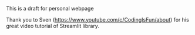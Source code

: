 This is a draft for personal webpage

Thank you to Sven (https://www.youtube.com/c/CodingIsFun/about) for his great video tutorial of Streamlit library.